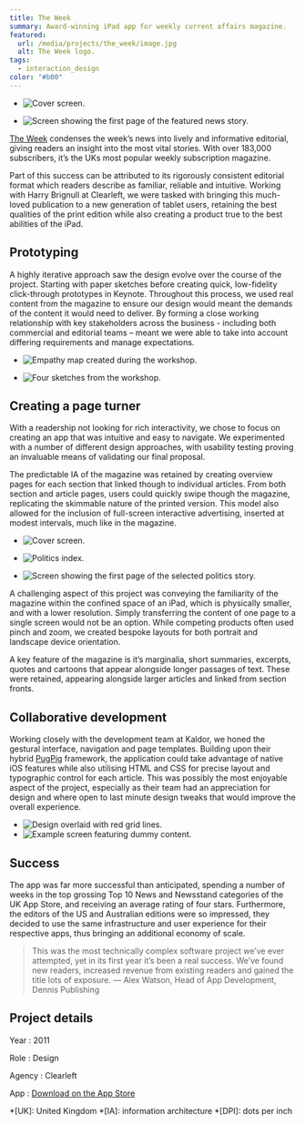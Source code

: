 ```yaml
---
title: The Week
summary: Award-winning iPad app for weekly current affairs magazine.
featured:
  url: /media/projects/the_week/image.jpg
  alt: The Week logo.
tags:
  - interaction_design
color: "#b00"
---
```


- ![Cover screen.](../media/projects/the_week/cover_screenshot.png)

- ![Screen showing the first page of the featured news story.](../media/projects/the_week/story_screenshot.png)

[The Week][1] condenses the week’s news into lively and informative editorial, giving readers an insight into the most vital stories. With over 183,000 subscribers, it’s the UKs most popular weekly subscription magazine.

Part of this success can be attributed to its rigorously consistent editorial format which readers describe as familiar, reliable and intuitive. Working with Harry Brignull at Clearleft, we were tasked with bringing this much-loved publication to a new generation of tablet users, retaining the best qualities of the print edition while also creating a product true to the best abilities of the iPad.

## Prototyping

A highly iterative approach saw the design evolve over the course of the project. Starting with paper sketches before creating quick, low-fidelity click-through prototypes in Keynote. Throughout this process, we used real content from the magazine to ensure our design would meant the demands of the content it would need to deliver. By forming a close working relationship with key stakeholders across the business - including both commercial and editorial teams – meant we were able to take into account differing requirements and manage expectations.

- ![Empathy map created during the workshop.](../media/projects/the_week/empathy_map.jpg)

- ![Four sketches from the workshop.](../media/projects/the_week/workshop_sketches.jpg)

## Creating a page turner

With a readership not looking for rich interactivity, we chose to focus on creating an app that was intuitive and easy to navigate. We experimented with a number of different design approaches, with usability testing proving an invaluable means of validating our final proposal.

The predictable IA of the magazine was retained by creating overview pages for each section that linked though to individual articles. From both section and article pages, users could quickly swipe though the magazine, replicating the skimmable nature of the printed version. This model also allowed for the inclusion of full-screen interactive advertising, inserted at modest intervals, much like in the magazine.

- ![Cover screen.](../media/projects/the_week/cover_screenshot.png "Progression through an issue of the magazine; from cover…")

- ![Politics index.](../media/projects/the_week/index_screenshot.png "…to a section index…")

- ![Screen showing the first page of the selected politics story.](../media/projects/the_week/article_screenshot.png "…to individual article. Double tapping an article reveals a ‘scrubber’ allowing users to skip screens.")

A challenging aspect of this project was conveying the familiarity of the magazine within the confined space of an iPad, which is physically smaller, and with a lower resolution. Simply transferring the content of one page to a single screen would not be an option. While competing products often used pinch and zoom, we created bespoke layouts for both portrait and landscape device orientation.

A key feature of the magazine is it’s marginalia, short summaries, excerpts, quotes and cartoons that appear alongside longer passages of text. These were retained, appearing alongside larger articles and linked from section fronts.

## Collaborative development

Working closely with the development team at Kaldor, we honed the gestural interface, navigation and page templates. Building upon their hybrid [PugPig][2] framework, the application could take advantage of native iOS features while also utilising HTML and CSS for precise layout and typographic control for each article. This was possibly the most enjoyable aspect of the project, especially as their team had an appreciation for design and where open to last minute design tweaks that would improve the overall experience.

- ![Design overlaid with red grid lines.](../media/projects/the_week/grid_screenshot.png)
- ![Example screen featuring dummy content.](../media/projects/the_week/type_screenshot.png)

## Success

The app was far more successful than anticipated, spending a number of weeks in the top grossing Top 10 News and Newsstand categories of the UK App Store, and receiving an average rating of four stars. Furthermore, the editors of the US and Australian editions were so impressed, they decided to use the same infrastructure and user experience for their respective apps, thus bringing an additional economy of scale.

> This was the most technically complex software project we’ve ever attempted, yet in its first year it’s been a real success. We’ve found new readers, increased revenue from existing readers and gained the title lots of exposure.
> — Alex Watson, Head of App Development, Dennis Publishing

## Project details

Year
: 2011

Role
: Design

Agency
: Clearleft

App
: [Download on the App Store](https://itunes.apple.com/gb/app/id468108781)

[1]: https://www.theweek.co.uk
[2]: https://pugpig.com

*[UK]: United Kingdom
*[IA]: information architecture
*[DPI]: dots per inch
